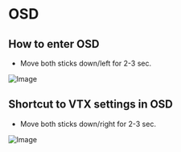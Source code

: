 # OSD

## How to enter OSD
 - Move both sticks down/left for 2-3 sec.

![Image](https://github.com/fl1wiki-mrteel/FlightOneWiki/blob/main/IMG/OSD_enter_00.JPG)


## Shortcut to VTX settings in OSD
 - Move both sticks down/right for 2-3 sec.

 ![Image](https://github.com/fl1wiki-mrteel/FlightOneWiki/blob/main/IMG/OSD_VTX_enter.JPG)